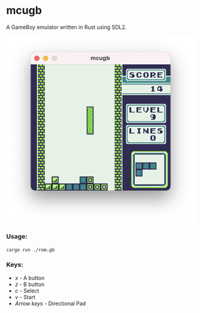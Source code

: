 # mcugb
A GameBoy emulator written in Rust using SDL2.

![mcugb Screenshot](screenshot.png)

### Usage:
```
cargo run ./rom.gb
```

### Keys:
* _x_ - A button
* _z_ - B button
* _c_ - Select
* _v_ - Start
* _Arrow keys_ - Directional Pad
